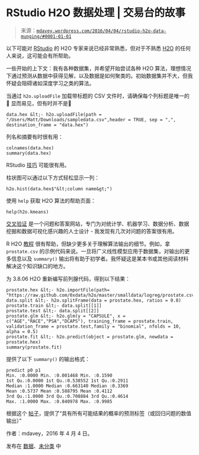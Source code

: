 <!--yml

分类：未分类

日期：2024 年 05 月 18 日 05:34:54

-->

# RStudio H2O 数据处理 | 交易台的故事

> 来源：[`mdavey.wordpress.com/2016/04/04/rstudio-h2o-data-munging/#0001-01-01`](https://mdavey.wordpress.com/2016/04/04/rstudio-h2o-data-munging/#0001-01-01)

以下可能对 [RStudio](https://www.rstudio.com/) 的 H2O 专家来说已经非常熟悉，但对于不熟悉 [H2O](http://www.h2o.ai/) 的任何人来说，这可能会有所帮助。

一些开始的上下文：我有各种数据集，并希望开始尝试各种 H2O 算法，理想情况下通过预测从数据中获得见解，以及数据是如何聚类的。初始数据集并不大，但我怀疑会阻碍诸如深度学习之类的算法。

当通过 `h2o.uploadFile` 加载带标题的 CSV 文件时，请确保每个列标题是唯一的🙂 显而易见，但有时并不是🙂

```
data.hex &lt;- h2o.uploadFile(path = "/Users/Matt/Downloads/sampledata.csv",header = TRUE, sep = ",", destination_frame = "data.hex")

```

列名和摘要有时很有用：

```
colnames(data.hex)
summary(data.hex)

```

RStudio [技巧](https://twitter.com/rstudiotips) 可能很有用。

柱状图可以通过以下方式轻松显示一列：

```
h2o.hist(data.hex$"&lt;column name&gt;")

```

使用 `help` 获取 H2O 算法的帮助页面：

```
help(h2o.kmeans)

```

[交叉验证](http://stats.stackexchange.com/) 是一个问题和答案网站，专门为对统计学、机器学习、数据分析、数据挖掘和数据可视化感兴趣的人士设计 - 我发现有几次对问题的答案很有用。

R H2O [教程](http://h2o-release.s3.amazonaws.com/h2o/rel-lambert/5/docs-website/Ruser/rtutorial.html) 很有帮助，但缺少更多关于理解算法输出的细节。例如，拿 `prostate.csv` 的示例代码来说。一旦将广义线性模型应用于数据集，对输出的更多信息以及 `summary()` 输出将有助于初学者。我怀疑这是某本书或其他阅读材料解决这个知识缺口的地方。

为 3.8.06 H2O 重新编写前列腺代码，得到以下结果：

```
prostate.hex &lt;- h2o.importFile(path= "https://raw.github.com/0xdata/h2o/master/smalldata/logreg/prostate.csv")
data.split &lt;- h2o.splitFrame(data = prostate.hex, ratios = 0.8)
prostate.train &lt;- data.split[[1]]
prostate.test &lt;- data.split[[2]]
prostate.glm &lt;- h2o.glm(y = "CAPSULE", x = c("AGE","RACE","PSA","DCAPS"), training_frame = prostate.train, validation_frame = prostate.test,family = "binomial", nfolds = 10, alpha = 0.5)
prostate.fit &lt;- h2o.predict(object = prostate.glm, newdata = prostate.hex)
summary(prostate.fit)

```

提供了以下 `summary()` 的输出格式：

```
predict p0 p1
Min. :0.0000 Min. :0.001468 Min. :0.1590
1st Qu.:0.0000 1st Qu.:0.538552 1st Qu.:0.2911
Median :1.0000 Median :0.663140 Median :0.3369
Mean :0.5737 Mean :0.588795 Mean :0.4112
3rd Qu.:1.0000 3rd Qu.:0.708884 3rd Qu.:0.4614
Max. :1.0000 Max. :0.840978 Max. :0.9985

```

根据这个 [帖子](http://www.r-bloggers.com/things-to-try-after-user-part-1-deep-learning-with-h2o/)，提供了“具有所有可能结果的概率的预测标签（或回归问题的数值输出）”

作者：mdavey，2016 年 4 月 4 日。

发布在 [数据](https://mdavey.wordpress.com/category/data/)、[未分类](https://mdavey.wordpress.com/category/uncategorized/) 中
